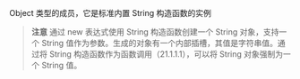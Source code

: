 Object 类型的成员，它是标准内置 String 构造函数的实例

> **注意** 通过 new 表达式使用 String 构造函数创建一个 String 对象，支持一个 String 值作为参数。生成的对象有一个内部插槽，其值是字符串值。通过将 String 构造函数作为函数调用（21.1.1.1），可以将 String 对象强制为一个 String 值。
